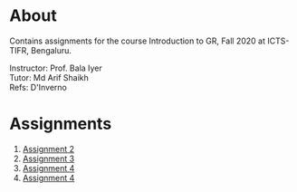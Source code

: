 # About
Contains assignments for the course Introduction to GR, Fall 2020 at ICTS-TIFR, Bengaluru.<br>

Instructor: Prof. Bala Iyer<br>
Tutor: Md Arif Shaikh<br>
Refs: D'Inverno

# Assignments
1. [Assignment 2](./Assignment_2_icts_igr_2020_fall.pdf)
2. [Assignment 3](./Assignment_3_icts_igr_2020_fall.pdf)
3. [Assignment 4](./Assignment_4_icts_igr_2020_fall.pdf)
4. [Assignment 4](./Assignment_5_icts_igr_2020_fall.pdf)